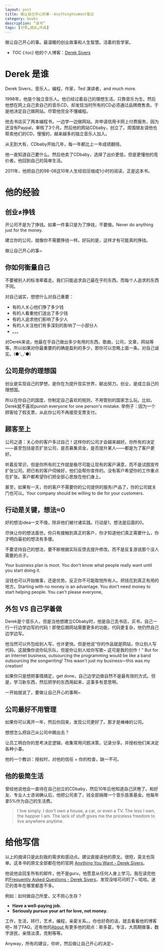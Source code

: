 ```yaml
---
layout: post
title: 做让自己开心的事--AnythingYouWant笔记
category: books
description: “读书”
tags: [分享,成长,作品]
---
```


做让自己开心的事。最温暖的创业故事和人生智慧。活着的哲学家。

* TOC
{:toc}
他的个人博客：[Derek Sivers](https://sive.rs/)

# Derek 是谁

Derek Sivers，音乐人，编程，作家，Ted 演讲者，and much more.

1998年，他是个独立音乐人。他已经过着自己的理想生活。只靠音乐为生。然后他想在网上自己卖自己的音乐CD，却发现当时所有的CD必须通过品牌商售卖。于是他决定自己做网站。尽管他完全不懂编程。

他去书店买了两本编程书，一边学一边做网站。并申请信用卡网上付费服务，因为还没有Paypal，审核了3个月。然后他的网站CDbaby，创立了。周围朋友请他也帮卖他们的CD，慢慢的，越来越多的独立音乐人加入。

从无到大有，CDbaby开始几年，每一年都比上一年成绩翻倍。

他一直知道自己要什么。然后他卖了CDbaby，选择了出价更低，但是更懂他的竞价者。他回到自己的简单生活。

2011年，他把自己的98-08这10年人生经验压缩成1小时的阅读，正是这本书。

# 他的经验

## 创业≠挣钱

开公司不是为了挣钱。如果一件事只是为了挣钱，不要做。Never do anything just for the money.

建立你的公司，就像你不需要挣钱一样。好玩的是，这样才有可能真的挣钱。

做让自己开心的事~ 

## 你如何衡量自己

不要被别人的标准牵着走。我们只能追求自己最在乎的东西。而每个人追求的东西不同。

对自己诚实，想想什么对自己重要：

- 有的人关心他们挣了多少钱
- 有的人看重他们送出了多少钱
- 有的人追求他们影响了多少人
- 有的人关注他们有多深刻的影响了一小部分人
- 。。。

对Derek来说，他最在乎自己做出多少有用的东西，歌曲，公司，文章，网站等等。所以如果对你最重要的的确是盈利的多少，那你可以忽略上面一条。对自己诚实。(●'◡'●)

## 公司是你的理想国

创业是实现自己的梦想，是你在为提升现实世界，献出努力。创业，是成立自己的理想国。

所以在你自己的国度，你制定自己喜欢的规则，不用管别的国家怎么玩。比如，Derek就不喜欢punish everyone for one person's mistake. 举例子：因为一个顾客给了假支票，从此你公司不再接受支票支付。

## 顾客至上

公司之道：关心你的客户多过自己！这样你的公司才会越来越好。你所有的决定——甚至包括是否扩张公司，是否募集资金，是否提升某人——都是为了客户更好。

听着反常识，但是你所有的工作就是极尽可能让现有的客户满意，而不是试图宣传扩张公司。把已有的客户伺候好，他们会帮你宣传的。没有客户希望你的工作重点在扩张。客户都希望你们把全部心思放在他们身上。

甚至，如果有一天，你的客户不需要你的公司提供的服务/产品了，你的公司就关门也可以。Your company should be willing to die for your customers.

## 行动是关键，想法≈0

好的想法idea一文不值，除非他们被付诸实践。行动是1，想法是后面的0。

尽快让你的想法面世。你只有接触到真正的客户，你才知道他们真正需要什么，你才明白最初的想法有多傻。

不要坚持自己的想法，要不断根据实际反馈去提升修改。而不是反复游说那个没人需要的点子。

Your business plan is moot. You don't know what people really want until you start doing it.

没钱也可以开始做事，还是优势。反正你不可能取悦所有人。把钱花到真正有用的地方。Starting with no money is an advantage. You don't need money to start helping people. You can't please everyone,

## 外包 VS 自己学着做

Derek是个音乐人，但是当他想建立CDbaby时，他是自己去书店，买书，自己一行一行边学边写的代码！即使后期网站需要更多的功能，代码更复杂，他仍然自己边学边写。

他当然可以外包给别人写，也许更快。但是他说“你的作品就是网站，你让别人写代码，这就像你说你玩乐队，但是你让别人给你写歌~ 这可是我的创作！”  But for an Internet business, outsourcing the programming would be like a band outsourcing the songwriting! This wasn't just my business—this was my creation!

如果你只是想把事情搞定，get done，自己边学边做自然不是最有效的方式。但是，学习新东西，然后把学的东西用起来，这事多有意思啊。

一开始就说了，要做让自己开心的事啊~

## 公司最好不用管理

如果你可以离开一年，然后你回来，发现公司更好了。那才是棒棒的公司。

想想怎么把自己从公司中踢出去？

让员工明白你的思考决定逻辑，收集常用问题决策，记录分享。并授权他们来决定各种小事。

他的一个教训：授权时，对他的信任 + 你的检查，缺一不可。

## 他的极简生活

曾经他说他会一直待在自己创立的CDbaby，然后10年后他知道自己厌倦了。和好友、专业人士咨询确认后，他把公司卖了，钱全部捐赠一个音乐慈善基金。他每年拿5%作为自己的生活费。

> I live simply. I don't own a house, a car, or even a TV. The less I own, the happier I am. The lack of stuff gives me the priceless freedom to live anywhere anytime.

# 给他写信

以上的摘译只是此刻我的需求和感动点。建议直接读他的原文。很短，英文也简单。这本书的原文全部都在他的官网 [Anything You Want - Derek Sivers](https://sive.rs/a)。

他说他会回复所有的邮件，他不是guru，他愿意从任何人身上学习。我在读完他的[Frequently Asked Questions - Derek Sivers](https://sive.rs/faq)，发现没啥可问的了~ 哈哈。迷茫的青年在哪里都差不多。

例如：如何做自己所爱，又不担心生存？

- **Have a well-paying job.**
- **Seriously pursue your art for love, not money.**

工作，生活，转行，艺术，编程，亲密关系。。你也好奇的话，就去看看他的博客吧~ 除了FAQ，还有他的[About ](https://sive.rs/about) 有更多他的观点：斯多葛，专注，大周期做事，数字游民，亲情淡漠，克制等等。

Anyway，所有的建议，你听，然后做让自己开心的决定~

